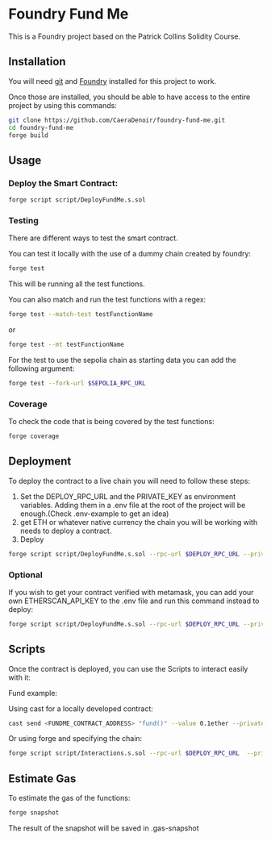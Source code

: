 # Foundry Fund Me

This is a Foundry project based on the Patrick Collins Solidity Course.

## Installation

You will need [git](https://github.com/git-guides/install-git) and [Foundry](https://book.getfoundry.sh/getting-started/installation) installed for this project to work.

Once those are installed, you should be able to have access to the entire project by using this commands:

```bash
git clone https://github.com/CaeraDenoir/foundry-fund-me.git
cd foundry-fund-me
forge build
```

## Usage
### Deploy the Smart Contract:
```bash
forge script script/DeployFundMe.s.sol
```
### Testing
There are different ways to test the smart contract.

You can test it locally with the use of a dummy chain created by foundry:
```bash
forge test
```
This will be running all the test functions.

You can also match and run the test functions with a regex:
```bash
forge test --match-test testFunctionName
```
or 
```bash
forge test --mt testFunctionName
```

For the test to use the sepolia chain as starting data you can add the following argument:
```bash
forge test --fork-url $SEPOLIA_RPC_URL
```
### Coverage
To check the code that is being covered by the test functions:
```bash
forge coverage
```

## Deployment
To deploy the contract to a live chain you will need to follow these steps:

1. Set the DEPLOY_RPC_URL and the PRIVATE_KEY as environment variables. Adding them in a .env file at the root of the project will be enough.(Check .env-example to get an idea)
2. get ETH or whatever native currency the chain you will be working with needs to deploy a contract.
3. Deploy
```bash
forge script script/DeployFundMe.s.sol --rpc-url $DEPLOY_RPC_URL --private-key $PRIVATE_KEY --broadcast --verify
```
### Optional
If you wish to get your contract verified with metamask, you can add your own ETHERSCAN_API_KEY to the .env file and run this command instead to deploy:
```bash
forge script script/DeployFundMe.s.sol --rpc-url $DEPLOY_RPC_URL --private-key $PRIVATE_KEY --broadcast --verify --etherscan-api-key $ETHERSCAN_API_KEY
```

## Scripts
Once the contract is deployed, you can use the Scripts to interact easily with it:

Fund example:

Using cast for a locally developed contract:
```bash
cast send <FUNDME_CONTRACT_ADDRESS> "fund()" --value 0.1ether --private-key <PRIVATE_KEY>
```
Or using forge and specifying the chain:
```bash
forge script script/Interactions.s.sol --rpc-url $DEPLOY_RPC_URL  --private-key $PRIVATE_KEY  --broadcast
```

## Estimate Gas
To estimate the gas of the functions:
```bash
forge snapshot
```
The result of the snapshot will be saved in .gas-snapshot

